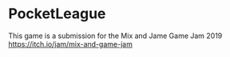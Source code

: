 # PocketLeague
This game is a submission for the Mix and Jame Game Jam 2019
https://itch.io/jam/mix-and-game-jam
